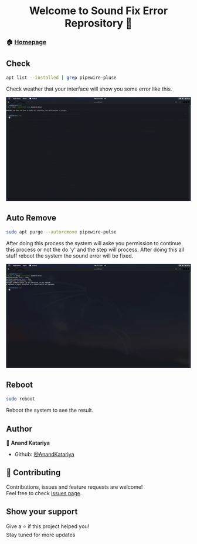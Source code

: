 <h1 align="center">Welcome to Sound Fix Error Reprository 👋</h1>

> 
### 🏠 [Homepage](https://github.com/AnandKatariya?tab=repositories)
## Check
```sh
apt list --installed | grep pipewire-pluse
```
Check weather that your interface will show you some error like this.
<p>
  <img src="https://raw.githubusercontent.com/AnandKatariya/kali-linux-sound-error-fix/main/img/Screenshot%20from%202023-03-18%2011-30-28.png" hight='1000' width= '1000'/>
</p>

## Auto Remove 

```sh
sudo apt purge --autoremove pipewire-pulse
```
After doing this process the system will aske you permission to continue this process or not the do 'y' and the step will process. After doing this all stuff reboot the system the sound error will be fixed.
<p>
  <img src="https://raw.githubusercontent.com/AnandKatariya/kali-linux-sound-error-fix/main/img/Screenshot%20from%202023-03-18%2011-42-25.png" hight='1000' width= '1000'/>
</p>

## Reboot

```sh
sudo reboot
```
Reboot the system to see the result.
## Author

👤 **Anand Katariya**

* Github: [@AnandKatariya](https://github.com/AnandKatariya)

## 🤝 Contributing

Contributions, issues and feature requests are welcome!<br />Feel free to check [issues page](https://github.com/AnandKatariya/kali-linux-sound-error-fix/issues).

## Show your support

Give a ⭐️ if this project helped you! <br>
Stay tuned for more updates
